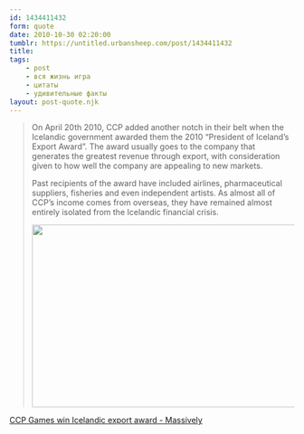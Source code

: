 ```yaml
---
id: 1434411432
form: quote
date: 2010-10-30 02:20:00
tumblr: https://untitled.urbansheep.com/post/1434411432
title: 
tags:
    - post
    - вся жизнь игра
    - цитаты
    - удивительные факты
layout: post-quote.njk
---
```


<blockquote>
<p>On April 20th 2010, CCP added another notch in their belt when the Icelandic government awarded them the 2010 “President of Iceland&rsquo;s Export Award”. The award usually goes to the company that generates the greatest revenue through export, with consideration given to how well the company are appealing to new markets.</p>

<p>Past recipients of the award have included airlines, pharmaceutical suppliers, fisheries and even independent artists. As almost all of CCP&rsquo;s income comes from overseas, they have remained almost entirely isolated from the Icelandic financial crisis.</p>

<img src="http://urbansheep.ru/i/i/2010-10-30_151103_crop.png" width="582" height="323"/>
</blockquote>

<a href="http://www.massively.com/2010/04/26/ccp-games-win-icelandic-export-award/">CCP Games win Icelandic export award - Massively</a>
